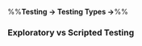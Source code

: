 <link rel="stylesheet" href="{{baseUrl}}/css/textbook.css">

<div class="website-content">

%%**Testing → Testing Types →**%%

### Exploratory vs Scripted Testing

<div id="main">

<include src="./what/embed.md" />
<include src="./when/embed.md" />

</div>
</div>
